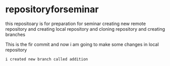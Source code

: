 # repositoryforseminar
this repositoary is for preparation for seminar creating new remote repository and creating local repository and cloning repository and creating branches
 
   This is the fir commit and now i am going to make some changes in local repository
   
    i created new branch called addition 